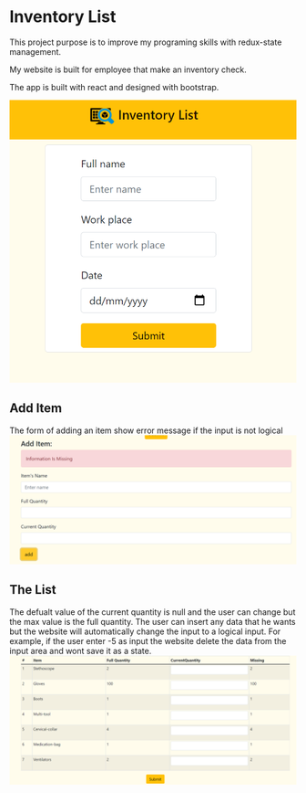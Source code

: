 # Inventory List

This project purpose is to improve my programing skills with redux-state management.

My website is built for employee that make an inventory check.

The app is built with react and designed with bootstrap.

<img src="readmeImages\emploeeInformation.png"/>

## Add Item
The form of adding an item show error message if the input is not logical
<img src="readmeImages\addItem.png"/>

## The List 
The defualt value of the current quantity is null and the user can change but the max value is the full quantity.
The user can insert any data that he wants but the website will automatically change the input to a logical input. 
For example, if the user enter -5 as input the website delete the data from the input area and wont save it as a state.
<img src="readmeImages\List.png"/>
